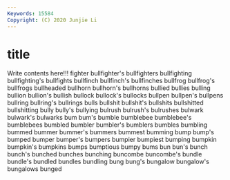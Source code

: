```yaml
---
Keywords: 15584
Copyright: (C) 2020 Junjie Li
---
```


# title

Write contents here!!!
fighter 
bullfighter's 
bullfighters 
bullfighting
bullfighting's 
bullfights 
bullfinch 
bullfinch's 
bullfinches 
bullfrog 
bullfrog's 
bullfrogs 
bullheaded 
bullhorn
bullhorn's 
bullhorns 
bullied 
bullies 
bulling 
bullion 
bullion's 
bullish 
bullock 
bullock's
bullocks 
bullpen 
bullpen's 
bullpens 
bullring 
bullring's 
bullrings 
bulls 
bullshit 
bullshit's
bullshits 
bullshitted 
bullshitting 
bully 
bully's 
bullying 
bulrush 
bulrush's 
bulrushes 
bulwark
bulwark's 
bulwarks 
bum 
bum's 
bumble 
bumblebee 
bumblebee's 
bumblebees 
bumbled 
bumbler
bumbler's 
bumblers 
bumbles 
bumbling 
bummed 
bummer 
bummer's 
bummers 
bummest 
bumming
bump 
bump's 
bumped 
bumper 
bumper's 
bumpers 
bumpier 
bumpiest 
bumping 
bumpkin
bumpkin's 
bumpkins 
bumps 
bumptious 
bumpy 
bums 
bun 
bun's 
bunch 
bunch's
bunched 
bunches 
bunching 
buncombe 
buncombe's 
bundle 
bundle's 
bundled 
bundles 
bundling
bung 
bung's 
bungalow 
bungalow's 
bungalows 
bunged 
